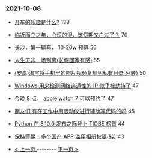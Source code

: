 ### 2021-10-08 
- [开车的乐趣是什么?](https://www.v2ex.com/t/806327) 138
- [临近而立之年，心慌的很，这假期又白过了？](https://www.v2ex.com/t/806276) 70
- [长沙，第一辆车， 10-20w 预算](https://www.v2ex.com/t/806289) 56
- [人生无非一场别离(长假回家有感)](https://www.v2ex.com/t/806404) 55
- [(安卓)淘宝将手机里的照片视频复制到私有目录下(转)](https://www.v2ex.com/t/806351) 50
- [Windows 用来检测网络连通性的 IP 似乎被劫持了](https://www.v2ex.com/t/806309) 47
- [今晚 8 点， apple watch 7 可以预约了](https://www.v2ex.com/t/806372) 47
- [朋友们 有在工作中用眼动仪进行辅助写代码的吗](https://www.v2ex.com/t/806326) 45
- [Python 在 3.10.0 发布之际登上 TIOBE 榜首](https://www.v2ex.com/t/806314) 44
- [保持警惕：多个国产 APP 滥用相册权限(转)](https://www.v2ex.com/t/806442) 43 

- [ < 上一页 ](https://github.com/able8/v2ex-hot-record/blob/master/2021-10-07.md) -------- [ 下一页 > ](https://github.com/able8/v2ex-hot-record/blob/master/2021-10-09.md)